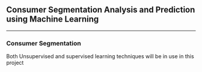 ## Consumer Segmentation Analysis and Prediction using Machine Learning

--- 
### Consumer Segmentation
Both Unsupervised and supervised learning techniques will be in use in this project